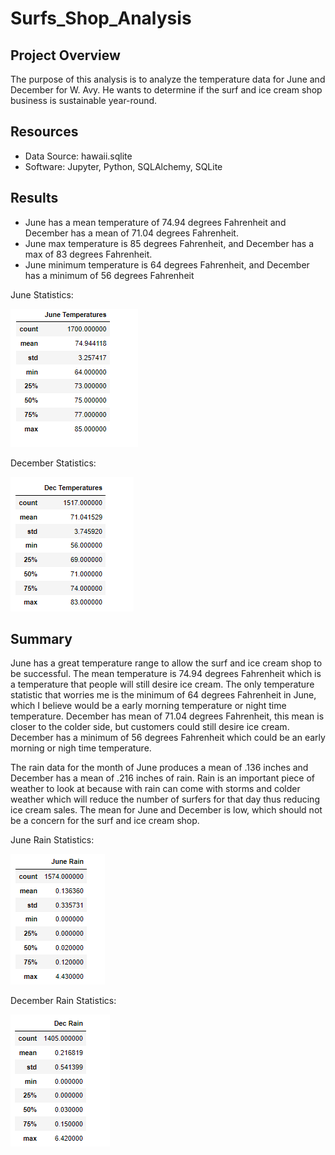 # Surfs_Shop_Analysis

## Project Overview
The purpose of this analysis is to analyze the temperature data for June and December for W. Avy. He wants to determine if the surf and ice cream shop business is sustainable year-round. 
## Resources 
- Data Source: hawaii.sqlite
- Software: Jupyter, Python, SQLAlchemy, SQLite
	
## Results
-	June has a mean temperature of 74.94 degrees Fahrenheit and December has a mean of 71.04 degrees Fahrenheit.
-	June max temperature is 85 degrees Fahrenheit, and December has a max of 83 degrees Fahrenheit.
-	June minimum temperature is 64 degrees Fahrenheit, and December has a minimum of 56 degrees Fahrenheit

June Statistics:  

![June_Stats](https://github.com/NickFoley47/Surfs-Up/blob/main/Pics/June_Stats.PNG)


December Statistics: 

![Dec_Stats]( https://github.com/NickFoley47/Surfs-Up/blob/main/Pics/Dec_Stats.PNG)

 ## Summary 
June has a great temperature range to allow the surf and ice cream shop to be successful. The mean temperature is 74.94 degrees Fahrenheit which is a temperature that people will still desire ice cream. The only temperature statistic that worries me is the minimum of 64 degrees Fahrenheit in June, which I believe would be a early morning temperature or night time temperature.  December has mean of 71.04 degrees Fahrenheit, this mean is closer to the colder side, but customers could still desire ice cream. December has a minimum of 56 degrees Fahrenheit which could be an early morning or nigh time temperature. 

The rain data for the month of June produces a mean of .136 inches and December has a mean of .216 inches of rain. Rain is an important piece of weather to look at because with rain can come with storms and colder weather which will reduce the number of surfers for that day thus reducing ice cream sales. The mean for June and December is low, which should not be a concern for the surf and ice cream shop.

June Rain Statistics: 

![June_Rain]( https://github.com/NickFoley47/Surfs-Up/blob/main/Pics/June_Rain.PNG)

December Rain Statistics:

![Dec_Rain](https://github.com/NickFoley47/Surfs-Up/blob/main/Pics/Dec_Rain.PNG)
